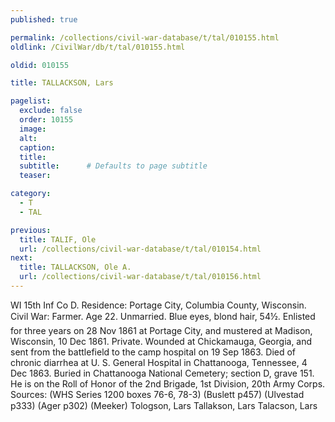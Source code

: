 ```yaml
---
published: true

permalink: /collections/civil-war-database/t/tal/010155.html
oldlink: /CivilWar/db/t/tal/010155.html

oldid: 010155

title: TALLACKSON, Lars

pagelist:
  exclude: false
  order: 10155
  image: 
  alt:
  caption:
  title:
  subtitle:      # Defaults to page subtitle
  teaser:

category: 
  - T 
  - TAL

previous:
  title: TALIF, Ole
  url: /collections/civil-war-database/t/tal/010154.html  
next:
  title: TALLACKSON, Ole A.
  url: /collections/civil-war-database/t/tal/010156.html   
---
```

WI 15th Inf Co D. Residence: Portage City, Columbia County, Wisconsin. Civil War: Farmer. Age 22. Unmarried. Blue eyes, blond hair, 5&#146;4&frac12;&#148;. Enlisted for three years on 28 Nov 1861 at Portage City, and mustered at Madison, Wisconsin, 10 Dec 1861. Private. Wounded at Chickamauga, Georgia, and sent from the battlefield to the camp hospital on 19 Sep 1863. Died of chronic diarrhea at U. S. General Hospital in Chattanooga, Tennessee, 4 Dec 1863. Buried in Chattanooga National Cemetery; section D, grave 151. He is on the Roll of Honor of the 2nd Brigade, 1st Division, 20th Army Corps. Sources: (WHS Series 1200 boxes 76-6, 78-3) (Buslett p457) (Ulvestad p333) (Ager p302) (Meeker) &#147;Tologson, Lars&#148; &#147;Tallakson, Lars&#148; &#147;Talacson, Lars&#148;